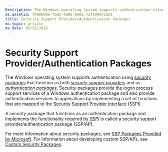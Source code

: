 ```yaml
---
Description: The Windows operating system supports authentication using security packages that function as both security support providers and as authentication packages.
ms.assetid: f40060be-fad2-4008-b981-727199d71581
title: Security Support Provider/Authentication Packages
ms.topic: article
ms.date: 05/31/2018
---
```


# Security Support Provider/Authentication Packages

The Windows operating system supports authentication using [*security packages*](https://msdn.microsoft.com/library/ms721625(v=VS.85).aspx) that function as both [*security support providers*](https://msdn.microsoft.com/library/ms721625(v=VS.85).aspx) and as [*authentication packages*](https://msdn.microsoft.com/library/ms721532(v=VS.85).aspx). Security packages provide the logon process support services of a Windows authentication package and also provide authentication services to applications by implementing a set of functions that are mapped to the [Security Support Provider Interface](sspi.md) (SSPI).

A security package that functions as an authentication package and implements the functionality required by [*SSPI*](https://msdn.microsoft.com/library/ms721625(v=VS.85).aspx) is called a security support provider/authentication package (SSP/AP).

For more information about security packages, see [SSP Packages Provided by Microsoft](ssp-packages-provided-by-microsoft.md). For information about developing custom SSP/APs, see [Custom Security Packages](custom-security-packages.md).

 

 



